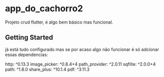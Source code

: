 # app_do_cachorro2

Projeto crud flutter, é algo bem básico mas funcional.

## Getting Started

já está tudo configurado mas se por acaso algo não funcionar é só adcionar essas dependencias:

 http: ^0.13.3
  image_picker: ^0.8.4+4
  path_provider: ^2.0.11
  sqflite: ^2.0.0+4
  path: ^1.8.0
  share_plus: ^10.1.4
  pdf: ^3.11.3
